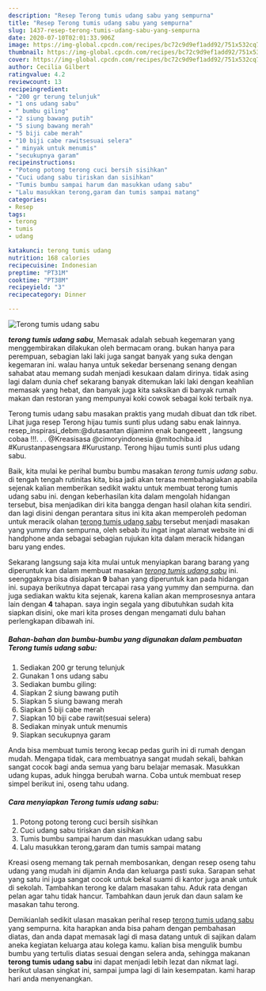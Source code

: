 ```yaml
---
description: "Resep Terong tumis udang sabu yang sempurna"
title: "Resep Terong tumis udang sabu yang sempurna"
slug: 1437-resep-terong-tumis-udang-sabu-yang-sempurna
date: 2020-07-10T02:01:33.906Z
image: https://img-global.cpcdn.com/recipes/bc72c9d9ef1add92/751x532cq70/terong-tumis-udang-sabu-foto-resep-utama.jpg
thumbnail: https://img-global.cpcdn.com/recipes/bc72c9d9ef1add92/751x532cq70/terong-tumis-udang-sabu-foto-resep-utama.jpg
cover: https://img-global.cpcdn.com/recipes/bc72c9d9ef1add92/751x532cq70/terong-tumis-udang-sabu-foto-resep-utama.jpg
author: Cecilia Gilbert
ratingvalue: 4.2
reviewcount: 13
recipeingredient:
- "200 gr terung telunjuk"
- "1 ons udang sabu"
- " bumbu giling"
- "2 siung bawang putih"
- "5 siung bawang merah"
- "5 biji cabe merah"
- "10 biji cabe rawitsesuai selera"
- " minyak untuk menumis"
- "secukupnya garam"
recipeinstructions:
- "Potong potong terong cuci bersih sisihkan"
- "Cuci udang sabu tiriskan dan sisihkan"
- "Tumis bumbu sampai harum dan masukkan udang sabu"
- "Lalu masukkan terong,garam dan tumis sampai matang"
categories:
- Resep
tags:
- terong
- tumis
- udang

katakunci: terong tumis udang 
nutrition: 168 calories
recipecuisine: Indonesian
preptime: "PT31M"
cooktime: "PT38M"
recipeyield: "3"
recipecategory: Dinner

---
```



![Terong tumis udang sabu](https://img-global.cpcdn.com/recipes/bc72c9d9ef1add92/751x532cq70/terong-tumis-udang-sabu-foto-resep-utama.jpg)

<b><i>terong tumis udang sabu</i></b>, Memasak adalah sebuah kegemaran yang menggembirakan dilakukan oleh bermacam orang. bukan hanya para perempuan, sebagian laki laki juga sangat banyak yang suka dengan kegemaran ini. walau hanya untuk sekedar bersenang senang dengan sahabat atau memang sudah menjadi kesukaan dalam dirinya. tidak asing lagi dalam dunia chef sekarang banyak ditemukan laki laki dengan keahlian memasak yang hebat, dan banyak juga kita saksikan di banyak rumah makan dan restoran yang mempunyai koki cowok sebagai koki terbaik nya.

Terong tumis udang sabu masakan praktis yang mudah dibuat dan tdk ribet. Lihat juga resep Terong hijau tumis sunti plus udang sabu enak lainnya. resep_inspirasi_debm:@dutasantan dijaminn enak bangeeett , langsung cobaa !!!. . . @Kreasisasa @cimoryindonesia @mitochiba.id #Kurustanpasengsara #Kurustanp. Terong hijau tumis sunti plus udang sabu.

Baik, kita mulai ke perihal bumbu bumbu masakan <i>terong tumis udang sabu</i>. di tengah tengah rutinitas kita, bisa jadi akan terasa membahagiakan apabila sejenak kalian memberikan sedikit waktu untuk membuat terong tumis udang sabu ini. dengan keberhasilan kita dalam mengolah hidangan tersebut, bisa menjadikan diri kita bangga dengan hasil olahan kita sendiri. dan lagi disini dengan perantara situs ini kita akan memperoleh pedoman untuk meracik olahan <u>terong tumis udang sabu</u> tersebut menjadi masakan yang yummy dan sempurna, oleh sebab itu ingat ingat alamat website ini di handphone anda sebagai sebagian rujukan kita dalam meracik hidangan baru yang endes.


Sekarang langsung saja kita mulai untuk menyiapkan barang barang yang diperuntuk kan dalam membuat masakan <u><i>terong tumis udang sabu</i></u> ini. seenggaknya bisa disiapkan <b>9</b> bahan yang diperuntuk kan pada hidangan ini. supaya berikutnya dapat tercapai rasa yang yummy dan sempurna. dan juga sediakan waktu kita sejenak, karena kalian akan memprosesnya antara lain dengan <b>4</b> tahapan. saya ingin segala yang dibutuhkan sudah kita siapkan disini, oke mari kita proses dengan mengamati dulu bahan perlengkapan dibawah ini.

<!--inarticleads1-->

##### Bahan-bahan dan bumbu-bumbu yang digunakan dalam pembuatan Terong tumis udang sabu:

1. Sediakan 200 gr terung telunjuk
1. Gunakan 1 ons udang sabu
1. Sediakan  bumbu giling:
1. Siapkan 2 siung bawang putih
1. Siapkan 5 siung bawang merah
1. Siapkan 5 biji cabe merah
1. Siapkan 10 biji cabe rawit(sesuai selera)
1. Sediakan  minyak untuk menumis
1. Siapkan secukupnya garam


Anda bisa membuat tumis terong kecap pedas gurih ini di rumah dengan mudah. Mengapa tidak, cara membuatnya sangat mudah sekali, bahkan sangat cocok bagi anda semua yang baru belajar memasak. Masukkan udang kupas, aduk hingga berubah warna. Coba untuk membuat resep simpel berikut ini, oseng tahu udang. 

<!--inarticleads2-->

##### Cara menyiapkan Terong tumis udang sabu:

1. Potong potong terong cuci bersih sisihkan
1. Cuci udang sabu tiriskan dan sisihkan
1. Tumis bumbu sampai harum dan masukkan udang sabu
1. Lalu masukkan terong,garam dan tumis sampai matang


Kreasi oseng memang tak pernah membosankan, dengan resep oseng tahu udang yang mudah ini dijamin Anda dan keluarga pasti suka. Sarapan sehat yang satu ini juga sangat cocok untuk bekal suami di kantor juga anak untuk di sekolah. Tambahkan terong ke dalam masakan tahu. Aduk rata dengan pelan agar tahu tidak hancur. Tambahkan daun jeruk dan daun salam ke masakan tahu terong. 

Demikianlah sedikit ulasan masakan perihal resep <u>terong tumis udang sabu</u> yang sempurna. kita harapkan anda bisa paham dengan pembahasan diatas, dan anda dapat memasak lagi di masa datang untuk di sajikan dalam aneka kegiatan keluarga atau kolega kamu. kalian bisa mengulik bumbu bumbu yang tertulis diatas sesuai dengan selera anda, sehingga makanan <b>terong tumis udang sabu</b> ini dapat menjadi lebih lezat dan nikmat lagi. berikut ulasan singkat ini, sampai jumpa lagi di lain kesempatan. kami harap hari anda menyenangkan.
